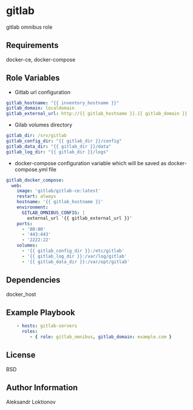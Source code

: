 gitlab
=========

gitlab omnibus role

Requirements
------------

docker-ce, docker-compose

Role Variables
--------------

* Gitlab url configuration

```yaml
gitlab_hostname: "{{ inventory_hostname }}"
gitlab_domain: localdomain
gitlab_external_url: http://{{ gitlab_hostname }}.{{ gitlab_domain }}
```

* Gilab volumes directory

```yaml
gitlab_dir: /srv/gitlab
gitlab_config_dir: "{{ gitlab_dir }}/config"
gitlab_data_dir: "{{ gitlab_dir }}/data"
gitlab_log_dir: "{{ gitlab_dir }}/logs"
```

* docker-compose configuration variable which will be saved as docker-compose.yml file

```yaml
gitlab_docker_compose:
  web:
    image: 'gitlab/gitlab-ce:latest'
    restart: always
    hostname: '{{ gitlab_hostname }}'
    environment:
      GITLAB_OMNIBUS_CONFIG: |
        external_url '{{ gitlab_external_url }}'
    ports:
      - '80:80'
      - '443:443'
      - '2222:22'
    volumes:
      - '{{ gitlab_config_dir }}:/etc/gitlab'
      - '{{ gitlab_log_dir }}:/var/log/gitlab'
      - '{{ gitlab_data_dir }}:/var/opt/gitlab'
```

Dependencies
------------

docker_host

Example Playbook
----------------

```yaml
    - hosts: gitlab-servers
      roles:
         - { role: gitlab_omnibus, gitlab_domain: example.com }
```

License
-------

BSD

Author Information
------------------

Aleksandr Loktionov
